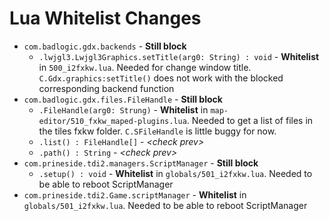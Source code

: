 # Lua Whitelist Changes

- `com.badlogic.gdx.backends` - **Still block**
    - `.lwjgl3.Lwjgl3Graphics.setTitle(arg0: String) : void` - **Whitelist** in `500_i2fxkw.lua`. Needed for change window title. `C.Gdx.graphics:setTitle()` does not work with the blocked corresponding backend function
- `com.badlogic.gdx.files.FileHandle` - **Still block**
    - `.FileHandle(arg0: Strung)` - **Whitelist** in `map-editor/510_fxkw_maped-plugins.lua`. Needed to get a list of files in the tiles fxkw folder. `C.SFileHandle` is little buggy for now. 
    - `.list() : FileHandle[]` - *\<check prev\>*
    - `.path() : String` - *\<check prev\>*
- `com.prineside.tdi2.managers.ScriptManager` - **Still block**
    - `.setup() : void` - **Whitelist** in `globals/501_i2fxkw.lua`. Needed to be able to reboot ScriptManager
- `com.prineside.tdi2.Game.scriptManager` - **Whitelist** in `globals/501_i2fxkw.lua`. Needed to be able to reboot ScriptManager

